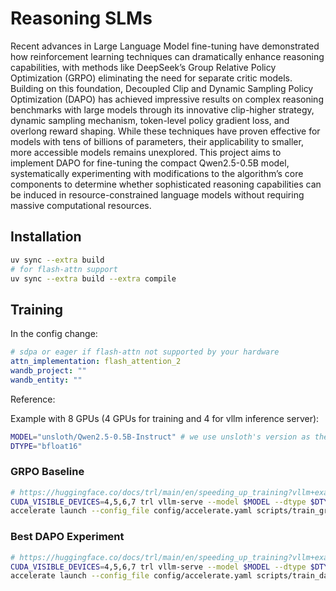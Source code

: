 # Reasoning SLMs

Recent advances in Large Language Model fine-tuning have demonstrated how reinforcement learning techniques can dramatically enhance reasoning capabilities, with methods like DeepSeek’s Group Relative Policy Optimization (GRPO) eliminating the need for separate critic models. Building on this foundation, Decoupled Clip and Dynamic Sampling Policy Optimization (DAPO) has achieved impressive results on complex reasoning benchmarks with large models through its innovative clip-higher strategy, dynamic sampling mechanism, token-level policy gradient loss, and overlong reward shaping. While these techniques have proven effective for models with tens of billions of parameters, their applicability to smaller, more accessible models remains unexplored. This project aims to implement DAPO for fine-tuning the compact Qwen2.5-0.5B model, systematically experimenting with modifications to the algorithm’s core components to determine whether sophisticated reasoning capabilities can be induced in resource-constrained language models without requiring massive computational resources.

## Installation

```bash
uv sync --extra build
# for flash-attn support
uv sync --extra build --extra compile
```

## Training

In the config change:

```yaml
# sdpa or eager if flash-attn not supported by your hardware
attn_implementation: flash_attention_2
wandb_project: ""
wandb_entity: ""
```

Reference: 

Example with 8 GPUs (4 GPUs for training and 4 for vllm inference server):

```bash
MODEL="unsloth/Qwen2.5-0.5B-Instruct" # we use unsloth's version as they implement some fixes to the model
DTYPE="bfloat16"
```

### GRPO Baseline

```bash
# https://huggingface.co/docs/trl/main/en/speeding_up_training?vllm+examples=GRPO
CUDA_VISIBLE_DEVICES=4,5,6,7 trl vllm-serve --model $MODEL --dtype $DTYPE
accelerate launch --config_file config/accelerate.yaml scripts/train_grpo.py --config config/grpo.yaml
```

### Best DAPO Experiment

```bash
# https://huggingface.co/docs/trl/main/en/speeding_up_training?vllm+examples=GRPO
CUDA_VISIBLE_DEVICES=4,5,6,7 trl vllm-serve --model $MODEL --dtype $DTYPE
accelerate launch --config_file config/accelerate.yaml scripts/train_dapo.py --config config/dapo_best.yaml
```